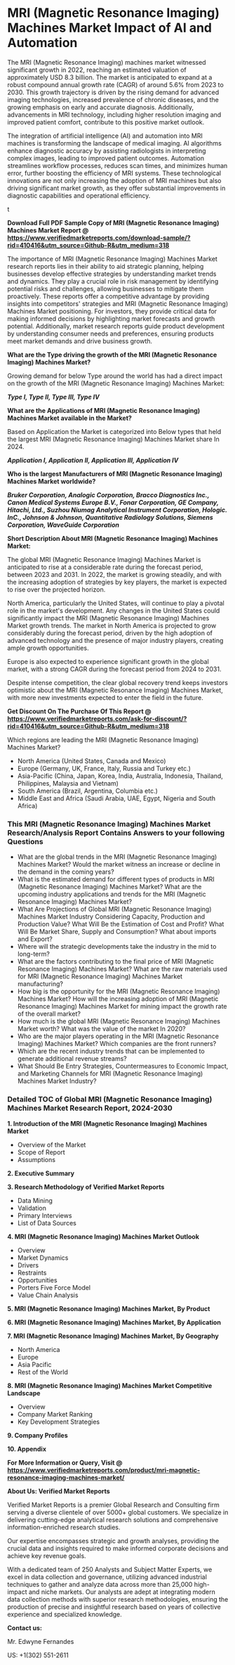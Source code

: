 <meta name="title" content="Global MRI (Magnetic Resonance Imaging) Machines Market Impact of AI and Automation"><meta name="description" content="The MRI (Magnetic Resonance Imaging) machines market witnessed significant growth in 2022, reaching an estimated valuation of approximately USD 8.3 billion. The market"><meta name="title" content="MRI (Magnetic Resonance Imaging) Machines Market Size, Share, Scope, Trends, Growth, Opportunities, Analysis, Forecast"><h1>MRI (Magnetic Resonance Imaging) Machines Market Impact of AI and Automation</h1><p>The MRI (Magnetic Resonance Imaging) machines market witnessed significant growth in 2022, reaching an estimated valuation of approximately USD 8.3 billion. The market is anticipated to expand at a robust compound annual growth rate (CAGR) of around 5.6% from 2023 to 2030. This growth trajectory is driven by the rising demand for advanced imaging technologies, increased prevalence of chronic diseases, and the growing emphasis on early and accurate diagnosis. Additionally, advancements in MRI technology, including higher resolution imaging and improved patient comfort, contribute to this positive market outlook.</p><p>The integration of artificial intelligence (AI) and automation into MRI machines is transforming the landscape of medical imaging. AI algorithms enhance diagnostic accuracy by assisting radiologists in interpreting complex images, leading to improved patient outcomes. Automation streamlines workflow processes, reduces scan times, and minimizes human error, further boosting the efficiency of MRI systems. These technological innovations are not only increasing the adoption of MRI machines but also driving significant market growth, as they offer substantial improvements in diagnostic capabilities and operational efficiency.</p>t</p><p id="" class=""><strong>Download Full PDF Sample Copy of MRI (Magnetic Resonance Imaging) Machines Market Report @ <a href="https://www.verifiedmarketreports.com/download-sample/?rid=410416&utm_source=Github-R&utm_medium=318" target="_blank">https://www.verifiedmarketreports.com/download-sample/?rid=410416&utm_source=Github-R&utm_medium=318</a></strong></p><p>The importance of&nbsp;MRI (Magnetic Resonance Imaging) Machines Market research reports lies in their ability to aid strategic planning, helping businesses develop effective strategies by understanding market trends and dynamics. They play a crucial role in risk management by identifying potential risks and challenges, allowing businesses to mitigate them proactively. These reports offer a competitive advantage by providing insights into competitors' strategies and MRI (Magnetic Resonance Imaging) Machines Market positioning. For investors, they provide critical data for making informed decisions by highlighting market forecasts and growth potential. Additionally, market research reports guide product development by understanding consumer needs and preferences, ensuring products meet market demands and drive business growth.</p><p><strong>What are the&nbsp;Type driving the growth of the MRI (Magnetic Resonance Imaging) Machines Market?</strong></p><p id="" class="">Growing demand for below Type around the world has had a direct impact on the growth of the MRI (Magnetic Resonance Imaging) Machines Market:</p><em><strong>Type I, Type II, Type III, Type IV</strong></em></p><strong>What are the&nbsp;Applications&nbsp;of MRI (Magnetic Resonance Imaging) Machines Market available in the Market?</strong></p><p id="" class="">Based on Application the Market is categorized into Below types that held the largest MRI (Magnetic Resonance Imaging) Machines Market share In 2024.</p><em><strong>Application I, Application II, Application III, Application IV</strong></em></p><strong>Who is the largest Manufacturers of MRI (Magnetic Resonance Imaging) Machines Market worldwide?</strong></p><p><em><strong>Bruker Corporation, Analogic Corporation, Bracco Diagnostics Inc., Canon Medical Systems Europe B.V., Fonar Corporation, GE Company, Hitachi, Ltd., Suzhou Niumag Analytical Instrument Corporation, Hologic. InC., Johnson & Johnson, Quantitative Radiology Solutions, Siemens Corporation, WaveGuide Corporation</strong></em></p><p id="" class=""><strong>Short Description About MRI (Magnetic Resonance Imaging) Machines Market:</strong></p><p>The global MRI (Magnetic Resonance Imaging) Machines Market is anticipated to rise at a considerable rate during the forecast period, between 2023 and 2031. In 2022, the market is growing steadily, and with the increasing adoption of strategies by key players, the market is expected to rise over the projected horizon.</p><p>North America, particularly the United States, will continue to play a pivotal role in the market's development. Any changes in the United States could significantly impact the MRI (Magnetic Resonance Imaging) Machines Market growth trends. The market in North America is projected to grow considerably during the forecast period, driven by the high adoption of advanced technology and the presence of major industry players, creating ample growth opportunities.</p><p>Europe is also expected to experience significant growth in the global market, with a strong CAGR during the forecast period from 2024 to 2031.</p><p>Despite intense competition, the clear global recovery trend keeps investors optimistic about the MRI (Magnetic Resonance Imaging) Machines Market, with more new investments expected to enter the field in the future.</p><p id="" class=""><strong>Get Discount On The Purchase Of This Report @ <a href="https://www.verifiedmarketreports.com/ask-for-discount/?rid=410416&utm_source=Github-R&utm_medium=318" target="_blank">https://www.verifiedmarketreports.com/ask-for-discount/?rid=410416&utm_source=Github-R&utm_medium=318</a></strong></p>Which regions are leading the MRI (Magnetic Resonance Imaging) Machines Market?</p><ul><li>North America (United States, Canada and Mexico)</li><li>Europe (Germany, UK, France, Italy, Russia and Turkey etc.)</li><li>Asia-Pacific (China, Japan, Korea, India, Australia, Indonesia, Thailand, Philippines, Malaysia and Vietnam)</li><li>South America (Brazil, Argentina, Columbia etc.)</li><li>Middle East and Africa (Saudi Arabia, UAE, Egypt, Nigeria and South Africa)</li></ul><h3 id="" class="">This MRI (Magnetic Resonance Imaging) Machines Market Research/Analysis Report Contains Answers to your following Questions</h3><ul><li>What are the global trends in the MRI (Magnetic Resonance Imaging) Machines Market? Would the market witness an increase or decline in the demand in the coming years?</li><li>What is the estimated demand for different types of products in MRI (Magnetic Resonance Imaging) Machines Market? What are the upcoming industry applications and trends for the MRI (Magnetic Resonance Imaging) Machines Market?</li><li>What Are Projections of Global MRI (Magnetic Resonance Imaging) Machines Market Industry Considering Capacity, Production and Production Value? What Will Be the Estimation of Cost and Profit? What Will Be Market Share, Supply and Consumption? What about imports and Export?</li><li>Where will the strategic developments take the industry in the mid to long-term?</li><li>What are the factors contributing to the final price of MRI (Magnetic Resonance Imaging) Machines Market? What are the raw materials used for MRI (Magnetic Resonance Imaging) Machines Market manufacturing?</li><li>How big is the opportunity for the MRI (Magnetic Resonance Imaging) Machines Market? How will the increasing adoption of MRI (Magnetic Resonance Imaging) Machines Market for mining impact the growth rate of the overall market?</li><li>How much is the global MRI (Magnetic Resonance Imaging) Machines Market worth? What was the value of the market In 2020?</li><li>Who are the major players operating in the MRI (Magnetic Resonance Imaging) Machines Market? Which companies are the front runners?</li><li>Which are the recent industry trends that can be implemented to generate additional revenue streams?</li><li>What Should Be Entry Strategies, Countermeasures to Economic Impact, and Marketing Channels for MRI (Magnetic Resonance Imaging) Machines Market Industry?</li></ul><h3 id="" class="">Detailed TOC of Global MRI (Magnetic Resonance Imaging) Machines Market Research Report, 2024-2030</h3><p id="" class=""><strong>1. Introduction of the MRI (Magnetic Resonance Imaging) Machines Market</strong></p><ul><li>Overview of the Market</li><li>Scope of Report</li><li>Assumptions</li></ul><p id="" class=""><strong>2. Executive Summary</strong></p><p id="" class=""><strong>3. Research Methodology of Verified Market Reports</strong></p><ul><li>Data Mining</li><li>Validation</li><li>Primary Interviews</li><li>List of Data Sources</li></ul><p id="" class=""><strong>4. MRI (Magnetic Resonance Imaging) Machines Market Outlook</strong></p><ul><li>Overview</li><li>Market Dynamics</li><li>Drivers</li><li>Restraints</li><li>Opportunities</li><li>Porters Five Force Model</li><li>Value Chain Analysis</li></ul><p id="" class=""><strong>5. MRI (Magnetic Resonance Imaging) Machines Market, By Product</strong></p><p id="" class=""><strong>6. MRI (Magnetic Resonance Imaging) Machines Market, By Application</strong></p><p id="" class=""><strong>7. MRI (Magnetic Resonance Imaging) Machines Market, By Geography</strong></p><ul><li>North America</li><li>Europe</li><li>Asia Pacific</li><li>Rest of the World</li></ul><p id="" class=""><strong>8. MRI (Magnetic Resonance Imaging) Machines Market Competitive Landscape</strong></p><ul><li>Overview</li><li>Company Market Ranking</li><li>Key Development Strategies</li></ul><p id="" class=""><strong>9. Company Profiles</strong></p><p id="" class=""><strong>10. Appendix</strong></p><p id="" class=""><strong>For More Information or Query, Visit @ <a href="https://www.verifiedmarketreports.com/product/mri-magnetic-resonance-imaging-machines-market/" target="_blank">https://www.verifiedmarketreports.com/product/mri-magnetic-resonance-imaging-machines-market/</a></strong></p><p id="" class=""><strong>About Us: Verified Market Reports</strong></p><p id="" class="">Verified Market Reports is a premier Global Research and Consulting firm serving a diverse clientele of over 5000+ global customers. We specialize in delivering cutting-edge analytical research solutions and comprehensive information-enriched research studies.</p><p id="" class="">Our expertise encompasses strategic and growth analyses, providing the crucial data and insights required to make informed corporate decisions and achieve key revenue goals.</p><p id="" class="">With a dedicated team of 250 Analysts and Subject Matter Experts, we excel in data collection and governance, utilizing advanced industrial techniques to gather and analyze data across more than 25,000 high-impact and niche markets. Our analysts are adept at integrating modern data collection methods with superior research methodologies, ensuring the production of precise and insightful research based on years of collective experience and specialized knowledge.</p><p id="" class=""><strong>Contact us:</strong></p><p id="" class="">Mr. Edwyne Fernandes</p><p id="" class="">US: +1(302) 551-2611</p>